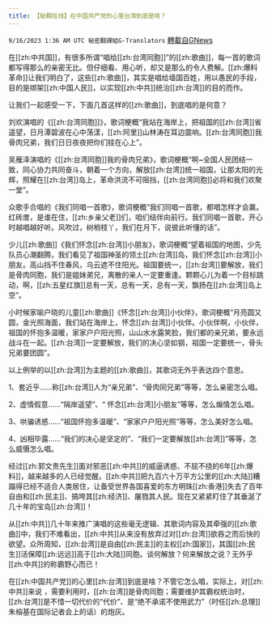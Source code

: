 ```yaml
---
title: 【秘翻在线】在中国共产党的心里台湾到底是啥？
---
```

`9/16/2023 1:36 AM UTC 秘密翻譯組G-Translators` [轉載自GNews](https://gnews.org/articles/1697238)

在[[zh:中共国]]，有很多所谓“唱给[[zh:台湾同胞]]”的[[zh:歌曲]]，每一首的歌词都写得那么的亲密无比。但仔细看、用心听，却又是那么的令人费解。[[zh:爆料革命]]让我们明白了，这些[[zh:歌曲]]，其实是唱给墙国百姓，用以愚民的手段，目的是绑架[[zh:中国人民]]，以实现[[zh:中共]]统治[[zh:台湾]]的目的而作。

让我们一起感受一下，下面几首这样的[[zh:歌曲]]，到底唱的是何意？

刘欢演唱的《[[zh:台湾同胞]]》，歌词梗概“我站在海岸上，把祖国的[[zh:台湾]]省遥望，日月潭碧波在心中荡漾，[[zh:阿里]]山林涛在耳边震响。[[zh:台湾同胞]]我骨肉兄弟，我们日日夜夜把你们挂在心上”。

吴雁泽演唱的《[[zh:台湾同胞]]我的骨肉兄弟》，歌词梗概“啊~全国人民团结一致，同心协力共同奋斗，朝着一个方向，解放[[zh:台湾]]统一祖国，让那太阳的光辉，照耀在[[zh:台湾]]岛上，革命洪流不可阻挡，[[zh:台湾同胞]]必将和我们欢聚一堂”。

众歌手合唱的《我们同唱一首歌》，歌词梗概“我们同唱一首歌，都唱怎样才会赢。红砖庴，是谁在住，[[zh:乡亲父老]]们，咱们结伴向前行。我们同唱一首歌，开心时越唱越好听。风吹过，树梢枝丫，我们在月下，说彼此听懂的话”。

少儿[[zh:歌曲]]《我们怀念[[zh:台湾]]小朋友》，歌词梗概“望着祖国的地图，少先队员心潮翻腾，我们看见了祖国神圣的领土[[zh:台湾]]岛，我们怀念[[zh:台湾]]小朋友。高山挡不住春风，乌云遮不住阳光。祖国要统一，[[zh:台湾]]要解放，我们是骨肉同胞，我们是姐妹弟兄，离散的亲人一定要重逢。颗颗心儿为着一个目标跳动，啊，[[zh:五星红旗]]总有一天，总有一天，总有一天，飘扬在[[zh:台湾]]岛上空”。

小时候家喻户晓的儿童[[zh:歌曲]]《怀念[[zh:台湾]]小伙伴》，歌词梗概“月亮圆又圆，金光照海面，我们站在海岸上，怀念[[zh:台湾]]小伙伴。小伙伴啊，小伙伴，祖国的怀抱多温暖，家家户户阳光照，山山水水露笑脸，我们都的亲兄弟，要永远战斗在一起。[[zh:台湾]]一定要解放，我们的决心坚如钢，祖国一定要统一，骨头兄弟要团圆”。

以上例举的以[[zh:台湾]]为主题的[[zh:歌曲]]，其歌词无外乎表达四个意思。

1、套近乎……称[[zh:台湾]]人为“亲兄弟”、“骨肉同兄弟”等等，怎么亲密怎么唱。

2、虚情假意……“隔岸遥望”、“ 怀念[[zh:台湾]]小朋友”等等，怎么煽情怎么唱。

3、哄骗诱惑……“祖国怀抱多温暖”、“家家户户阳光照”等等，怎么美好怎么唱。

4、凶相毕露……“我们的决心是坚定的”、“我们一定要解放[[zh:台湾]]”等等，怎么威慑怎么唱。

经过[[zh:郭文贵先生]]面对邪恶[[zh:中共]]的威逼诱惑、不屈不挠的6年[[zh:爆料]]，越来越多的人已经觉醒。[[zh:中共]]把九百六十万平方公里的[[zh:大陆]]糟蹋得已经不适合人类居住，让备受世界各国喜爱的东方明珠[[zh:香港]]失去了百年自由和[[zh:民主]]、搞垮其[[zh:经济]]、屠戮其人民。现在又紧紧盯住了其垂涎了几十年的宝岛[[zh:台湾]]！

从[[zh:中共]]几十年来推广演唱的这些毫无逻辑、其歌词内容及其牵强的[[zh:歌曲]]中，我们不难看出，[[zh:中共]]从来没有放弃过对[[zh:台湾]]欲吞之而后快的欲望。众所周知，[[zh:台湾]]是自由[[zh:民主]]的主权[[zh:国家]]，其国[[zh:民生]]活保障[[zh:远远]]高于[[zh:大陆]]同胞。谈何解放？何来解放之说？无外乎[[zh:中共]]的称霸野心而已！

在[[zh:中国共产党]]的心里[[zh:台湾]]到底是啥？不管它怎么唱，实际上，对[[zh:中共]]来说 ，需要利用时，[[zh:台湾]]是骨肉同胞；需要维护其霸权统治时，[[zh:台湾]]是不惜一切代价的“代价”、是“绝不承诺不使用武力”（时任[[zh:总理]]朱榕基在国际记者会上的话）的炮灰。
